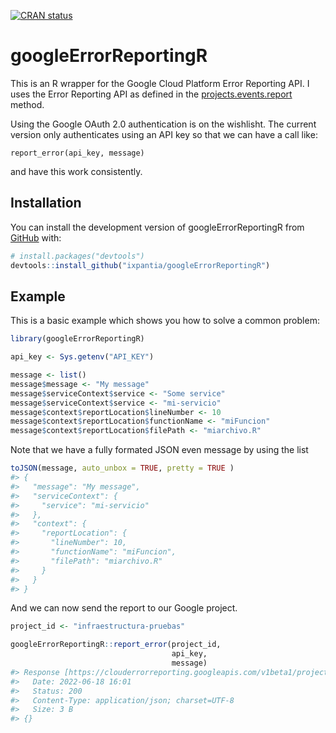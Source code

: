 
<!-- README.md is generated from README.Rmd. Please edit that file -->
<!-- badges: start -->

[![CRAN
status](https://www.r-pkg.org/badges/version/ixplorer)](https://cran.r-project.org/package=googleErrorReportingR)
<!-- badges: end -->

# googleErrorReportingR

This is an R wrapper for the Google Cloud Platform Error Reporting API.
I uses the Error Reporting API as defined in the
[projects.events.report](https://cloud.google.com/error-reporting/reference/rest/v1beta1/projects.events/report)
method.

Using the Google OAuth 2.0 authentication is on the wishlisht. The
current version only authenticates using an API key so that we can have
a call like:

    report_error(api_key, message)

and have this work consistently.

## Installation

You can install the development version of googleErrorReportingR from
[GitHub](https://github.com/) with:

``` r
# install.packages("devtools")
devtools::install_github("ixpantia/googleErrorReportingR")
```

## Example

This is a basic example which shows you how to solve a common problem:

``` r
library(googleErrorReportingR)

api_key <- Sys.getenv("API_KEY")

message <- list()
message$message <- "My message"
message$serviceContext$service <- "Some service"
message$serviceContext$service <- "mi-servicio"
message$context$reportLocation$lineNumber <- 10
message$context$reportLocation$functionName <- "miFuncion"
message$context$reportLocation$filePath <- "miarchivo.R"
```

Note that we have a fully formated JSON even message by using the list

``` r
toJSON(message, auto_unbox = TRUE, pretty = TRUE )
#> {
#>   "message": "My message",
#>   "serviceContext": {
#>     "service": "mi-servicio"
#>   },
#>   "context": {
#>     "reportLocation": {
#>       "lineNumber": 10,
#>       "functionName": "miFuncion",
#>       "filePath": "miarchivo.R"
#>     }
#>   }
#> }
```

And we can now send the report to our Google project.

``` r
project_id <- "infraestructura-pruebas"

googleErrorReportingR::report_error(project_id,
                                    api_key,
                                    message)
#> Response [https://clouderrorreporting.googleapis.com/v1beta1/projects/infraestructura-pruebas/events:report?key=AIzaSyAeZ8s971ICl567niaSxvTitfQL4pijoJA]
#>   Date: 2022-06-18 16:01
#>   Status: 200
#>   Content-Type: application/json; charset=UTF-8
#>   Size: 3 B
#> {}
```
